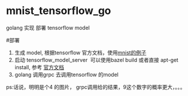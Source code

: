 # mnist_tensorflow_go
golang 实现 部署 tensorflow model

#部署

1. 生成 model, 根据tensorflow 官方文档，使用[mnist的例子](https://tensorflow.google.cn/serving/serving_basic)
2. 启动 tensorflow_model_server
  可以使用bazel build 或者直接 apt-get install, 参考 [官方文档](https://tensorflow.google.cn/serving/serving_advanced)
3. golang 调用grpc 去调用tensorflow 的model

ps:话说，明明是个4 的图片， grpc调用给的结果，9这个数字的概率更大，。。。
